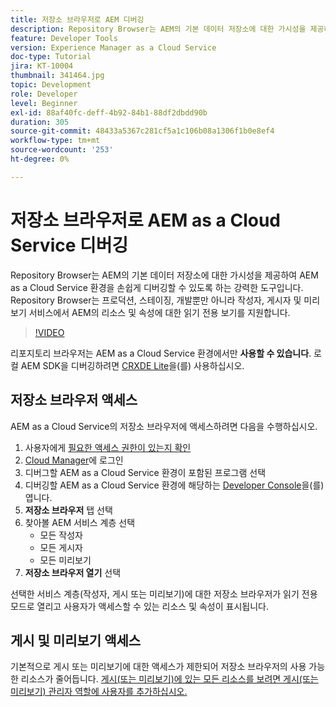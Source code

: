 ```yaml
---
title: 저장소 브라우저로 AEM 디버깅
description: Repository Browser는 AEM의 기본 데이터 저장소에 대한 가시성을 제공하여 AEM as a Cloud Service 환경을 손쉽게 디버깅할 수 있도록 하는 강력한 도구입니다.
feature: Developer Tools
version: Experience Manager as a Cloud Service
doc-type: Tutorial
jira: KT-10004
thumbnail: 341464.jpg
topic: Development
role: Developer
level: Beginner
exl-id: 88af40fc-deff-4b92-84b1-88df2dbdd90b
duration: 305
source-git-commit: 48433a5367c281cf5a1c106b08a1306f1b0e8ef4
workflow-type: tm+mt
source-wordcount: '253'
ht-degree: 0%

---
```


# 저장소 브라우저로 AEM as a Cloud Service 디버깅

Repository Browser는 AEM의 기본 데이터 저장소에 대한 가시성을 제공하여 AEM as a Cloud Service 환경을 손쉽게 디버깅할 수 있도록 하는 강력한 도구입니다. Repository Browser는 프로덕션, 스테이징, 개발뿐만 아니라 작성자, 게시자 및 미리보기 서비스에서 AEM의 리소스 및 속성에 대한 읽기 전용 보기를 지원합니다.

>[!VIDEO](https://video.tv.adobe.com/v/3447061?quality=12&learn=on&captions=kor)

리포지토리 브라우저는 AEM as a Cloud Service 환경에서만 __사용할 수 있습니다__. 로컬 AEM SDK을 디버깅하려면 [CRXDE Lite](../aem-sdk-local-quickstart/other-tools.md#crxde-lite)을(를) 사용하십시오.

## 저장소 브라우저 액세스

AEM as a Cloud Service의 저장소 브라우저에 액세스하려면 다음을 수행하십시오.

1. 사용자에게 [필요한 액세스 권한이 있는지 확인](https://experienceleague.adobe.com/docs/experience-manager-cloud-service/content/implementing/developer-tools/repository-browser.html?lang=ko#access-prerequisites)
1. [Cloud Manager](https://my.cloudmanager.adobe.com)에 로그인
1. 디버그할 AEM as a Cloud Service 환경이 포함된 프로그램 선택
1. 디버깅할 AEM as a Cloud Service 환경에 해당하는 [Developer Console](./developer-console.md)을(를) 엽니다.
1. __저장소 브라우저__ 탭 선택
1. 찾아볼 AEM 서비스 계층 선택
   + 모든 작성자
   + 모든 게시자
   + 모든 미리보기
1. __저장소 브라우저 열기__ 선택

선택한 서비스 계층(작성자, 게시 또는 미리보기)에 대한 저장소 브라우저가 읽기 전용 모드로 열리고 사용자가 액세스할 수 있는 리소스 및 속성이 표시됩니다.

## 게시 및 미리보기 액세스

기본적으로 게시 또는 미리보기에 대한 액세스가 제한되어 저장소 브라우저의 사용 가능한 리소스가 줄어듭니다. [게시(또는 미리보기)에 있는 모든 리소스를 보려면 게시(또는 미리보기) 관리자 역할에 사용자를 추가하십시오.](https://experienceleague.adobe.com/docs/experience-manager-cloud-service/content/implementing/developer-tools/repository-browser.html?lang=ko#navigate-the-hierarchy)
